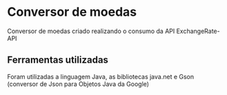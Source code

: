 # Conversor de moedas

Conversor de moedas criado realizando o consumo da API ExchangeRate-API

## Ferramentas utilizadas

Foram utilizadas a linguagem Java, as bibliotecas java.net e Gson (conversor de Json para Objetos Java da Google)